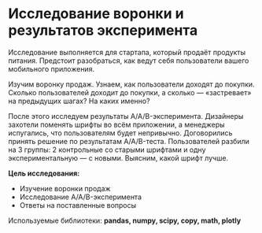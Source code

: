 # Исследование воронки и результатов эксперимента

Исследование выполняется для стартапа, который продаёт продукты питания. Предстоит разобраться, как ведут себя пользователи вашего мобильного приложения.

Изучим воронку продаж. Узнаем, как пользователи доходят до покупки. Сколько пользователей доходит до покупки, а сколько — «застревает» на предыдущих шагах? На каких именно?

После этого исследуем результаты A/A/B-эксперимента. Дизайнеры захотели поменять шрифты во всём приложении, а менеджеры испугались, что пользователям будет непривычно. Договорились принять решение по результатам A/A/B-теста. Пользователей разбили на 3 группы: 2 контрольные со старыми шрифтами и одну экспериментальную — с новыми. Выясним, какой шрифт лучше.

**Цель исследования:**
- Изучение воронки продаж
- Исследование A/A/B-эксперимента
- Ответы на поставленные вопросы

Используемые библиотеки: **pandas, numpy, scipy, copy, math, plotly**
